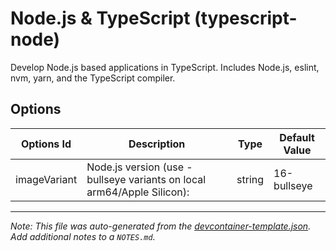 
# Node.js & TypeScript (typescript-node)

Develop Node.js based applications in TypeScript. Includes Node.js, eslint, nvm, yarn, and the TypeScript compiler.

## Options

| Options Id | Description | Type | Default Value |
|-----|-----|-----|-----|
| imageVariant | Node.js version (use -bullseye variants on local arm64/Apple Silicon): | string | 16-bullseye |



---

_Note: This file was auto-generated from the [devcontainer-template.json](https://github.com/igecloudsdev/devcontainer-template/blob/main/src/typescript-node/devcontainer-template.json).  Add additional notes to a `NOTES.md`._
